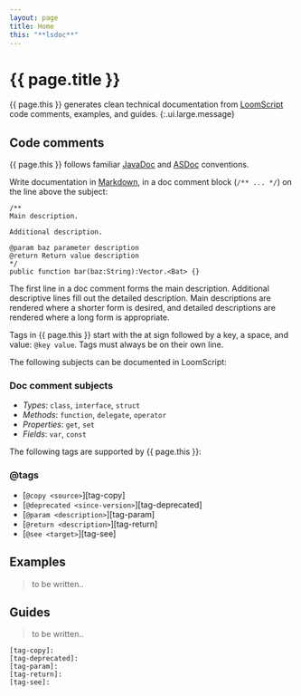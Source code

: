 ```yaml
---
layout: page
title: Home
this: "**lsdoc**"
---
```


# {{ page.title }}

{{ page.this }} generates clean technical documentation from [LoomScript][loomscript] code comments, examples, and guides.
{:.ui.large.message}

## Code comments

{{ page.this }} follows familiar [JavaDoc][javadoc] and [ASDoc][asdoc] conventions.

Write documentation in [Markdown][markdown], in a doc comment block (`/** ... */`) on the line above the subject:

```as3
/**
Main description.

Additional description.

@param baz parameter description
@return Return value description
*/
public function bar(baz:String):Vector.<Bat> {}
```

The first line in a doc comment forms the main description. Additional descriptive lines fill out the detailed description.
Main descriptions are rendered where a shorter form is desired, and detailed descriptions are rendered where a long form is appropriate.

Tags in {{ page.this }} start with the at sign followed by a key, a space, and value: `@key value`. Tags must always be on their own line.


The following subjects can be documented in LoomScript:

### Doc comment subjects

- _Types_: `class`, `interface`, `struct`
- _Methods_: `function`, `delegate`, `operator`
- _Properties_: `get`, `set`
- _Fields_: `var`, `const`

The following tags are supported by {{ page.this }}:

### @tags

- [`@copy <source>`][tag-copy]
- [`@deprecated <since-version>`][tag-deprecated]
- [`@param <description>`][tag-param]
- [`@return <description>`][tag-return]
- [`@see <target>`][tag-see]


## Examples

> to be written..


## Guides

> to be written..

```
[tag-copy]:
[tag-deprecated]:
[tag-param]:
[tag-return]:
[tag-see]:
```

[asdoc]: http://help.adobe.com/en_US/flex/using/WSd0ded3821e0d52fe1e63e3d11c2f44bb7b-7fed.html "Creating ASDoc comments in ActionScript"
[javadoc]: http://www.oracle.com/technetwork/java/javase/documentation/index-137868.html "How to Write Doc Comments for the Javadoc Tool"
[loomscript]: https://github.com/LoomSDK/LoomSDK "The Loom SDK, a native mobile app and game framework"
[markdown]: https://guides.github.com/features/mastering-markdown/ "Markdown is a lightweight markup language with plain text formatting syntax"
